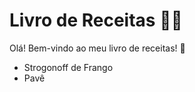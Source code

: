 # Livro de Receitas :man_cook:



Olá! Bem-vindo ao meu livro de receitas! :wave:

- Strogonoff de Frango
- Pavê

